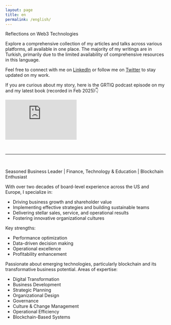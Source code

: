```yaml
---
layout: page
title: en
permalink: /english/
---
```

Reflections on Web3 Technologies

Explore a comprehensive collection of my articles and talks across various platforms, all available in one place. The majority of my writings are in Turkish, primarily due to the limited availability of comprehensive resources in this language.

Feel free to connect with me on [LinkedIn](https://www.linkedin.com/in/turansert/) or follow me on [Twitter](https://twitter.com/turansert) to stay updated on my work.

If you are curious about my story, here is the GRTIQ podcast episode on my and my latest book (recorded in Feb 2025)👇

<iframe width="224" height="126" src="https://open.spotify.com/embed/episode/5QbmflKjKmrIKIIgpwPLdF" frameborder="0" allowfullscreen></iframe>

&nbsp;


---

&nbsp;

<p>
Seasoned Business Leader  |  Finance, Technology & Education  |  Blockchain Enthusiast
</p>

With over two decades of board-level experience across the US and Europe, I specialize in:
- Driving business growth and shareholder value
- Implementing effective strategies and building sustainable teams
- Delivering stellar sales, service, and operational results
- Fostering innovative organizational cultures

Key strengths:
- Performance optimization
- Data-driven decision making
- Operational excellence
- Profitability enhancement

Passionate about emerging technologies, particularly blockchain and its transformative business potential.
Areas of expertise:
- Digital Transformation
- Business Development
- Strategic Planning
- Organizational Design
- Governance
- Culture & Change Management
- Operational Efficiency
- Blockchain-Based Systems
